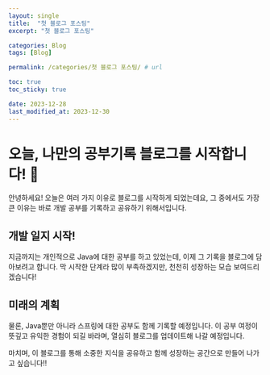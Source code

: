 ```yaml
---
layout: single
title:  "첫 블로그 포스팅"
excerpt: "첫 블로그 포스팅"

categories: Blog
tags: [Blog]

permalink: /categories/첫 블로그 포스팅/ # url

toc: true
toc_sticky: true

date: 2023-12-28
last_modified_at: 2023-12-30
---
```


# 오늘, 나만의 공부기록 블로그를 시작합니다! 🚀

안녕하세요! 오늘은 여러 가지 이유로 블로그를 시작하게 되었는데요, 그 중에서도 가장 큰 이유는 바로 개발 공부를 기록하고 공유하기 위해서입니다.

## 개발 일지 시작!

지금까지는 개인적으로 Java에 대한 공부를 하고 있었는데, 이제 그 기록을 블로그에 담아보려고 합니다. 막 시작한 단계라 많이 부족하겠지만, 천천히 성장하는 모습 보여드리겠습니다!

## 미래의 계획

물론, Java뿐만 아니라 스프링에 대한 공부도 함께 기록할 예정입니다. 이 공부 여정이 뜻깊고 유익한 경험이 되길 바라며, 열심히 블로그를 업데이트해 나갈 예정입니다.

마치며, 이 블로그를 통해 소중한 지식을 공유하고 함께 성장하는 공간으로 만들어 나가고 싶습니다!!

